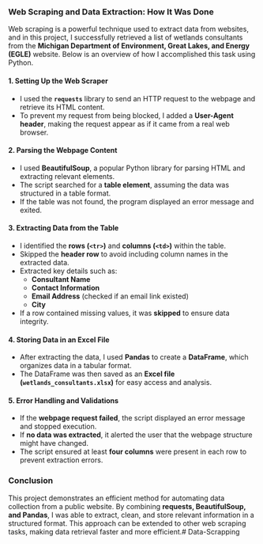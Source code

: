 ### **Web Scraping and Data Extraction: How It Was Done**  

Web scraping is a powerful technique used to extract data from websites, and in this project, I successfully retrieved a list of wetlands consultants from the **Michigan Department of Environment, Great Lakes, and Energy (EGLE)** website. Below is an overview of how I accomplished this task using Python.  

#### **1. Setting Up the Web Scraper**  
- I used the **`requests`** library to send an HTTP request to the webpage and retrieve its HTML content.  
- To prevent my request from being blocked, I added a **User-Agent header**, making the request appear as if it came from a real web browser.  

#### **2. Parsing the Webpage Content**  
- I used **BeautifulSoup**, a popular Python library for parsing HTML and extracting relevant elements.  
- The script searched for a **table element**, assuming the data was structured in a table format.  
- If the table was not found, the program displayed an error message and exited.  

#### **3. Extracting Data from the Table**  
- I identified the **rows (`<tr>`)** and **columns (`<td>`)** within the table.  
- Skipped the **header row** to avoid including column names in the extracted data.  
- Extracted key details such as:  
  - **Consultant Name**  
  - **Contact Information**  
  - **Email Address** (checked if an email link existed)  
  - **City**  
- If a row contained missing values, it was **skipped** to ensure data integrity.  

#### **4. Storing Data in an Excel File**  
- After extracting the data, I used **Pandas** to create a **DataFrame**, which organizes data in a tabular format.  
- The DataFrame was then saved as an **Excel file (`wetlands_consultants.xlsx`)** for easy access and analysis.  

#### **5. Error Handling and Validations**  
- If the **webpage request failed**, the script displayed an error message and stopped execution.  
- If **no data was extracted**, it alerted the user that the webpage structure might have changed.  
- The script ensured at least **four columns** were present in each row to prevent extraction errors.  

### **Conclusion**  
This project demonstrates an efficient method for automating data collection from a public website. By combining **requests, BeautifulSoup, and Pandas**, I was able to extract, clean, and store relevant information in a structured format. This approach can be extended to other web scraping tasks, making data retrieval faster and more efficient.# Data-Scrapping
